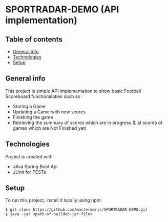 # SPORTRADAR-DEMO (API implementation)

## Table of contents
* [General info](#general-info)
* [Technologies](#technologies)
* [Setup](#setup)

## General info
This project is simple API implementation to show basic Football Scoreboard functionalaties such as :
* Staring a Game
* Updating a Game with new scores
* Finishing the game
* Retrieving the summary of scores which are in progress (List scores of games which are Not Finished yet)

	
## Technologies
Project is created with:
* JAva Spring Boot Api
* JUnit for TESTs
	
## Setup
To run this project, install it locally using npm:

```
$ git clone https://github.com/mastermeric/SPORTRADAR-DEMO.git
$ java -jar <path-of-builded-jar-file>
```
